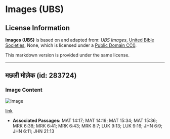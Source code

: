 # Images (UBS)

## License Information

**Images (UBS)** is based on and adapted from: _UBS Images_, [United Bible Societies](https://unitedbiblesocieties.org/), None, which is licensed under a [Public Domain CC0](https://creativecommons.org/public-domain/cc0/).

This markdown version is provided under the same license.



--------------------------------

## मछली मोज़ेक (id: 283724)

### Image Content

![Image](https://cdn.aquifer.bible/aquifer-content/resources/Media/WEB-0227_fish_mosaic.jpg)

[link](https://cdn.aquifer.bible/aquifer-content/resources/Media/WEB-0227_fish_mosaic.jpg)

* **Associated Passages:** MAT 14:17; MAT 14:19; MAT 15:34; MAT 15:36; MRK 6:38; MRK 6:41; MRK 6:43; MRK 8:7; LUK 9:13; LUK 9:16; JHN 6:9; JHN 6:11; JHN 21:13

